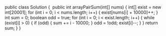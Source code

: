 public class Solution {
​
public int arrayPairSum(int[] nums) {
int[] exist = new int[20001];
for (int i = 0; i < nums.length; i++) {
exist[nums[i] + 10000]++;
}
int sum = 0;
boolean odd = true;
for (int i = 0; i < exist.length; i++) {
while (exist[i] > 0) {
if (odd) {
sum += i - 10000;
}
odd = !odd;
exist[i]--;
}
}
return sum;
}
}